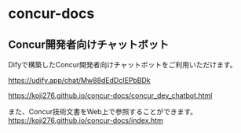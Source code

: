 # concur-docs

## Concur開発者向けチャットボット

Difyで構築したConcur開発者向けチャットボットをご利用いただけます。

https://udify.app/chat/Mw88dEdDcIEPbBDk

https://koji276.github.io/concur-docs/concur_dev_chatbot.html

また、Concur技術文書をWeb上で参照することができます。
https://koji276.github.io/concur-docs/index.htm
